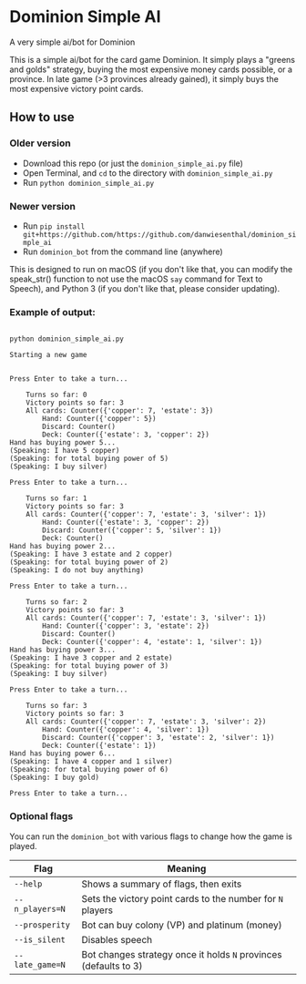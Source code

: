 # Dominion Simple AI
A very simple ai/bot for Dominion

This is a simple ai/bot for the card game Dominion.  It simply plays a "greens
and golds" strategy, buying the most expensive money cards possible, or a
province.  In late game (>3 provinces already gained), it simply buys the most
expensive victory point cards.


## How to use

### Older version

- Download this repo (or just the `dominion_simple_ai.py` file)
- Open Terminal, and `cd` to the directory with `dominion_simple_ai.py`
- Run `python dominion_simple_ai.py`

### Newer version

- Run `pip install git+https://github.com/https://github.com/danwiesenthal/dominion_simple_ai`
- Run `dominion_bot` from the command line (anywhere)


This is designed to run on macOS (if you don't like that, you can modify the
speak_str() function to not use the macOS `say` command for Text to Speech),
and Python 3 (if you don't like that, please consider updating).

### Example of output:
```

python dominion_simple_ai.py

Starting a new game


Press Enter to take a turn...

    Turns so far: 0
    Victory points so far: 3
    All cards: Counter({'copper': 7, 'estate': 3})
        Hand: Counter({'copper': 5})
        Discard: Counter()
        Deck: Counter({'estate': 3, 'copper': 2})
Hand has buying power 5...
(Speaking: I have 5 copper)
(Speaking: for total buying power of 5)
(Speaking: I buy silver)

Press Enter to take a turn...

    Turns so far: 1
    Victory points so far: 3
    All cards: Counter({'copper': 7, 'estate': 3, 'silver': 1})
        Hand: Counter({'estate': 3, 'copper': 2})
        Discard: Counter({'copper': 5, 'silver': 1})
        Deck: Counter()
Hand has buying power 2...
(Speaking: I have 3 estate and 2 copper)
(Speaking: for total buying power of 2)
(Speaking: I do not buy anything)

Press Enter to take a turn...

    Turns so far: 2
    Victory points so far: 3
    All cards: Counter({'copper': 7, 'estate': 3, 'silver': 1})
        Hand: Counter({'copper': 3, 'estate': 2})
        Discard: Counter()
        Deck: Counter({'copper': 4, 'estate': 1, 'silver': 1})
Hand has buying power 3...
(Speaking: I have 3 copper and 2 estate)
(Speaking: for total buying power of 3)
(Speaking: I buy silver)

Press Enter to take a turn...

    Turns so far: 3
    Victory points so far: 3
    All cards: Counter({'copper': 7, 'estate': 3, 'silver': 2})
        Hand: Counter({'copper': 4, 'silver': 1})
        Discard: Counter({'copper': 3, 'estate': 2, 'silver': 1})
        Deck: Counter({'estate': 1})
Hand has buying power 6...
(Speaking: I have 4 copper and 1 silver)
(Speaking: for total buying power of 6)
(Speaking: I buy gold)

Press Enter to take a turn...

```

### Optional flags

You can run the `dominion_bot` with various flags to change how the game is played.

| Flag | Meaning |
| --- | --- |
| `--help` | Shows a summary of flags, then exits |
| `--n_players=N` | Sets the victory point cards to the number for `N` players |
| `--prosperity` | Bot can buy colony (VP) and platinum (money) |
| `--is_silent` | Disables speech |
| `--late_game=N` | Bot changes strategy once it holds `N` provinces (defaults to 3) |
